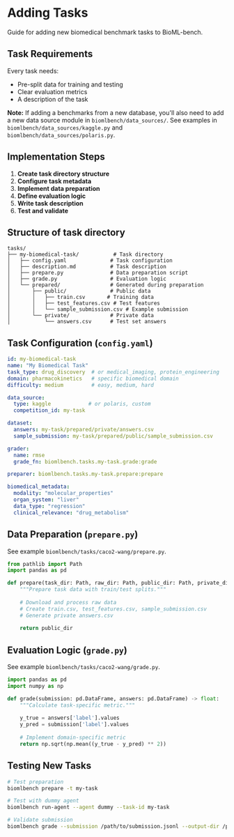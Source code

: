 # Adding Tasks

Guide for adding new biomedical benchmark tasks to BioML-bench.

## Task Requirements

Every task needs:

- Pre-split data for training and testing
- Clear evaluation metrics
- A description of the task

**Note:** If adding a benchmarks from a new database, you'll also need to add a new data source module in `biomlbench/data_sources/`. See examples in `biomlbench/data_sources/kaggle.py` and `biomlbench/data_sources/polaris.py`.

## Implementation Steps

1. **Create task directory structure**
2. **Configure task metadata**
3. **Implement data preparation**
4. **Define evaluation logic**
5. **Write task description**
6. **Test and validate**

## Structure of task directory

```
tasks/
├── my-biomedical-task/           # Task directory
│   ├── config.yaml              # Task configuration
│   ├── description.md           # Task description
│   ├── prepare.py               # Data preparation script
│   ├── grade.py                 # Evaluation logic
│   └── prepared/                # Generated during preparation
│       ├── public/              # Public data
│       │   ├── train.csv       # Training data
│       │   ├── test_features.csv # Test features
│       │   └── sample_submission.csv # Example submission
│       └── private/             # Private data
│           └── answers.csv      # Test set answers

```

## Task Configuration (`config.yaml`)

```yaml
id: my-biomedical-task
name: "My Biomedical Task"
task_type: drug_discovery  # or medical_imaging, protein_engineering
domain: pharmacokinetics   # specific biomedical domain
difficulty: medium         # easy, medium, hard

data_source:
  type: kaggle            # or polaris, custom
  competition_id: my-task

dataset:
  answers: my-task/prepared/private/answers.csv
  sample_submission: my-task/prepared/public/sample_submission.csv

grader:
  name: rmse
  grade_fn: biomlbench.tasks.my-task.grade:grade

preparer: biomlbench.tasks.my-task.prepare:prepare

biomedical_metadata:
  modality: "molecular_properties"
  organ_system: "liver"
  data_type: "regression"
  clinical_relevance: "drug_metabolism"
```

## Data Preparation (`prepare.py`)

See example `biomlbench/tasks/caco2-wang/prepare.py`.

```python
from pathlib import Path
import pandas as pd

def prepare(task_dir: Path, raw_dir: Path, public_dir: Path, private_dir: Path) -> Path:
    """Prepare task data with train/test splits."""
    
    # Download and process raw data
    # Create train.csv, test_features.csv, sample_submission.csv
    # Generate private answers.csv
    
    return public_dir
```

## Evaluation Logic (`grade.py`)

See example `biomlbench/tasks/caco2-wang/grade.py`.

```python
import pandas as pd
import numpy as np

def grade(submission: pd.DataFrame, answers: pd.DataFrame) -> float:
    """Calculate task-specific metric."""
    
    y_true = answers['label'].values
    y_pred = submission['label'].values
    
    # Implement domain-specific metric
    return np.sqrt(np.mean((y_true - y_pred) ** 2))
```

## Testing New Tasks

```bash
# Test preparation
biomlbench prepare -t my-task

# Test with dummy agent
biomlbench run-agent --agent dummy --task-id my-task

# Validate submission
biomlbench grade --submission /path/to/submission.jsonl --output-dir /path/to/output/dir
``` 
